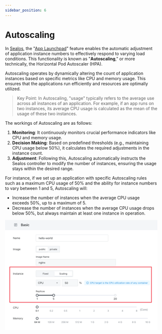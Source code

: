 ```yaml
---
sidebar_position: 6
---
```


# Autoscaling

In [Sealos](https://cloud.sealos.io), the "[App Launchpad](/guides/applaunchpad/applaunchpad.md)" feature enables the
automatic adjustment of application instance numbers to effectively respond to varying load conditions. This
functionality is known as "**Autoscaling**," or more technically, the Horizontal Pod Autoscaler (HPA).

Autoscaling operates by dynamically altering the count of application instances based on specific metrics like CPU and
memory usage. This ensures that the applications run efficiently and resources are optimally utilized.

> Key Point: In Autoscaling, "usage" typically refers to the average use across all instances of an application. For
> example, if an app runs on two instances, its average CPU usage is calculated as the mean of the usage of these two
> instances.

The workings of Autoscaling are as follows:

1. **Monitoring**: It continuously monitors crucial performance indicators like CPU and memory usage.
2. **Decision Making**: Based on predefined thresholds (e.g., maintaining CPU usage below 50%), it calculates the
   required adjustments in the instance count.
3. **Adjustment**: Following this, Autoscaling automatically instructs the Sealos controller to modify the number of
   instances, ensuring the usage stays within the desired range.

For instance, if we set up an application with specific Autoscaling rules such as a maximum CPU usage of 50% and the
ability for instance numbers to vary between 1 and 5, Autoscaling will:

- Increase the number of instances when the average CPU usage exceeds 50%, up to a maximum of 5.
- Decrease the number of instances when the average CPU usage drops below 50%, but always maintain at least one instance
  in operation.

![](images/autoscale.png)
